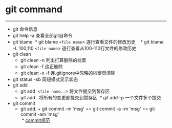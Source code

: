 # git command
---
* git 命令信息  
* git help -a 查看全部git自命令 
* git blame
  * git blame `<file name`> 逐行查看文件的修改历史   
  * git blame -L 100,110 `<file name`> 逐行查看从100-110行文件的修改历史
* git clean
  * git clean -n 列出打算删除的档案
  * git clean -f 这正删除
  * git clean -x -f 连.gitignore中忽略的档案页清除
* git status -sb 简短模式显示状态
* git add 
  * git add  `<file name..`> 将文件提交到暂存区
  * git add . 将所有的变更都提交到暂存区
  * git add -p 一个文件多个提交
* git commit
  * git add. + git commit -m  'msg' == git commit -a -m 'msg' == git commit -am 'msg'  
  * [commit规范](https://github.com/sunshaochen/gitHub/edit/master/commitMsg.md)

